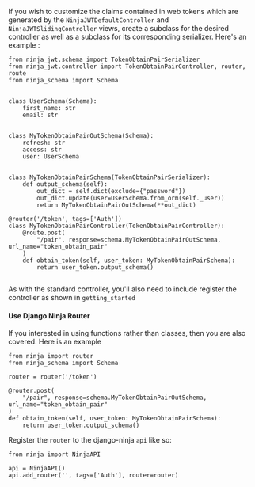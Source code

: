 
If you wish to customize the claims contained in web tokens which are
generated by the `NinjaJWTDefaultController` and `NinjaJWTSlidingController`
views, create a subclass for the desired controller as well as a subclass for
its corresponding serializer. Here\'s an example :

``` {.sourceCode .python}
from ninja_jwt.schema import TokenObtainPairSerializer
from ninja_jwt.controller import TokenObtainPairController, router, route
from ninja_schema import Schema


class UserSchema(Schema):
    first_name: str
    email: str
    
    
class MyTokenObtainPairOutSchema(Schema):
    refresh: str
    access: str
    user: UserSchema


class MyTokenObtainPairSchema(TokenObtainPairSerializer):
    def output_schema(self):
        out_dict = self.dict(exclude={"password"})
        out_dict.update(user=UserSchema.from_orm(self._user))
        return MyTokenObtainPairOutSchema(**out_dict)

@router('/token', tags=['Auth'])
class MyTokenObtainPairController(TokenObtainPairController):
    @route.post(
        "/pair", response=schema.MyTokenObtainPairOutSchema, url_name="token_obtain_pair"
    )
    def obtain_token(self, user_token: MyTokenObtainPairSchema):
        return user_token.output_schema()
    
```

As with the standard controller, you\'ll also need to include register the controller as shown in `getting_started`

#### Use Django Ninja Router
If you interested in using functions rather than classes, then you are also covered.
Here is an example

``` {.sourceCode .python}
from ninja import router
from ninja_schema import Schema

router = router('/token')

@router.post(
    "/pair", response=schema.MyTokenObtainPairOutSchema, url_name="token_obtain_pair"
)
def obtain_token(self, user_token: MyTokenObtainPairSchema):
    return user_token.output_schema()
```

Register the `router` to the django-ninja `api` like so:
``` {.sourceCode .python}
from ninja import NinjaAPI

api = NinjaAPI()
api.add_router('', tags=['Auth'], router=router)
```